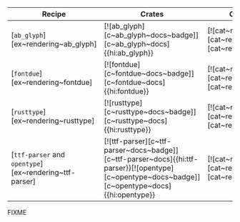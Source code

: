 | Recipe | Crates | Categories |
|--------|--------|------------|
| [`ab_glyph`][ex~rendering~ab_glyph] | [![ab_glyph][c~ab_glyph~docs~badge]][c~ab_glyph~docs]{{hi:ab_glyph}} | [![cat~rendering][cat~rendering~badge]][cat~rendering] |
| [`fontdue`][ex~rendering~fontdue] | [![fontdue][c~fontdue~docs~badge]][c~fontdue~docs]{{hi:fontdue}} | [![cat~rendering][cat~rendering~badge]][cat~rendering] |
| [`rusttype`][ex~rendering~rusttype] | [![rusttype][c~rusttype~docs~badge]][c~rusttype~docs]{{hi:rusttype}} | [![cat~rendering][cat~rendering~badge]][cat~rendering] |
| [`ttf-parser` and  `opentype`][ex~rendering~ttf-parser] | [![ttf-parser][c~ttf-parser~docs~badge]][c~ttf-parser~docs]{{hi:ttf-parser}}[![opentype][c~opentype~docs~badge]][c~opentype~docs]{{hi:opentype}} | [![cat~rendering][cat~rendering~badge]][cat~rendering] |

<div class="hidden">
FIXME
</div>

